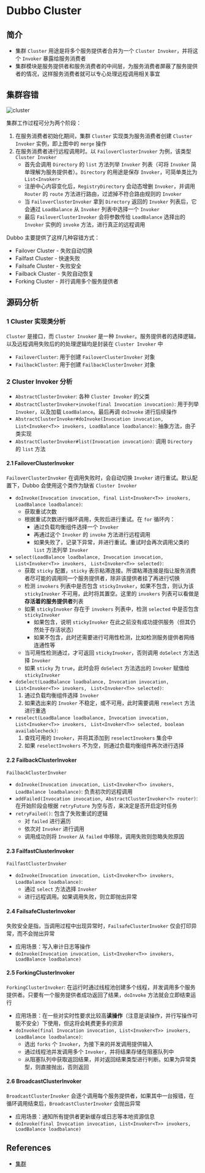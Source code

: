 # Dubbo Cluster

## 简介
- 集群 `Cluster` 用途是将多个服务提供者合并为一个 `Cluster Invoker`，并将这个 `Invoker` 暴露给服务消费者
- 集群模块是服务提供者和服务消费者的中间层，为服务消费者屏蔽了服务提供者的情况，这样服务消费者就可以专心处理远程调用相关事宜

## 集群容错
![cluster](https://s1.wailian.download/2020/01/22/cluster.jpg)

集群工作过程可分为两个阶段：
1. 在服务消费者初始化期间，集群 `Cluster` 实现类为服务消费者创建 `Cluster Invoker` 实例，即上图中的 `merge` 操作
2. 在服务消费者进行远程调用时。以 `FailoverClusterInvoker` 为例，该类型 `Cluster Invoker`
	- 首先会调用 `Directory` 的 `list` 方法列举 `Invoker` 列表（可将 `Invoker` 简单理解为服务提供者）。`Directory` 的用途是保存 `Invoker`，可简单类比为 `List<Invoker>`
	- 注册中心内容变化后，`RegistryDirectory` 会动态增删 `Invoker`，并调用 `Router` 的 `route` 方法进行路由，过滤掉不符合路由规则的 `Invoker`
	- 当 `FailoverClusterInvoker` 拿到 `Directory` 返回的 `Invoker` 列表后，它会通过 `LoadBalance` 从 `Invoker` 列表中选择一个 `Invoker`
	- 最后 `FailoverClusterInvoker` 会将参数传给 `LoadBalance` 选择出的 `Invoker` 实例的 `invoke` 方法，进行真正的远程调用

Dubbo 主要提供了这样几种容错方式：
- Failover Cluster - 失败自动切换
- Failfast Cluster - 快速失败
- Failsafe Cluster - 失败安全
- Failback Cluster - 失败自动恢复
- Forking Cluster - 并行调用多个服务提供者

## 源码分析

### 1 Cluster 实现类分析
`Cluster` 是接口，而 `Cluster Invoker` 是一种 `Invoker`。服务提供者的选择逻辑，以及远程调用失败后的的处理逻辑均是封装在 `Cluster Invoker` 中
- `FailoverCluster`: 用于创建 `FailoverClusterInvoker` 对象
- `FailbackCluster`: 用于创建 `FailbackClusterInvoker` 对象

### 2 Cluster Invoker 分析
- `AbstractClusterInvoker`: 各种 `Cluster Invoker` 的父类
- `AbstractClusterInvoker+invoke(final Invocation invocation)`: 用于列举 `Invoker`，以及加载 `LoadBalance`。最后再调 `doInvoke` 进行后续操作
- `AbstractClusterInvoker#doInvoke(Invocation invocation, List<Invoker<T>> invokers, LoadBalance loadbalance)`: 抽象方法，由子类实现
- `AbstractClusterInvoker#list(Invocation invocation)`: 调用 `Directory` 的 `list` 方法

#### 2.1 FailoverClusterInvoker
`FailoverClusterInvoker` 在调用失败时，会自动切换 `Invoker` 进行重试。默认配置下，Dubbo 会使用这个类作为缺省 `Cluster Invoker`
- `doInvoke(Invocation invocation, final List<Invoker<T>> invokers, LoadBalance loadbalance)`:
	* 获取重试次数
	* 根据重试次数进行循环调用，失败后进行重试。在 `for` 循环内：
		+ 通过负载均衡组件选择一个 `Invoker`
		+ 再通过这个 `Invoker` 的 `invoke` 方法进行远程调用
		+ 如果失败了，记录下异常，并进行重试。重试时会再次调用父类的 `list` 方法列举 `Invoker`
- `select(LoadBalance loadbalance, Invocation invocation, List<Invoker<T>> invokers,`
    ` List<Invoker<T>> selected)`:
	* 获取 `sticky` 配置，`sticky` 表示粘滞连接。所谓粘滞连接是指让服务消费者尽可能的调用同一个服务提供者，除非该提供者挂了再进行切换
	* 检测 `invokers` 列表中是否包含 `stickyInvoker`，如果不包含，则认为该 `stickyInvoker` 不可用，此时将其置空。这里的 `invokers` 列表可以看做是**存活着的服务提供者**列表
    * 如果 `stickyInvoker` 存在于 `invokers` 列表中，检测 `selected` 中是否包含 `stickyInvoker`
    	+ 如果包含，说明 `stickyInvoker` 在此之前没有成功提供服务（但其仍然处于存活状态）
    	+ 如果不包含，此时还需要进行可用性检测，比如检测服务提供者网络连通性等
    * 当可用性检测通过，才可返回 `stickyInvoker`，否则调用 `doSelect` 方法选择 `Invoker`
    * 如果 `sticky` 为 `true`，此时会将 `doSelect` 方法选出的 `Invoker` 赋值给 `stickyInvoker`
- `doSelect(LoadBalance loadbalance, Invocation invocation, List<Invoker<T>> invokers,`
    ` List<Invoker<T>> selected)`:
	1. 通过负载均衡组件选择 `Invoker`
	2. 如果选出来的 `Invoker` 不稳定，或不可用，此时需要调用 `reselect` 方法进行重选
- `reselect(LoadBalance loadbalance, Invocation invocation, List<Invoker<T>> invokers,`
    ` List<Invoker<T>> selected, boolean availablecheck)`:
    1. 查找可用的 `Invoker`，并将其添加到 `reselectInvokers` 集合中
    2. 如果 `reselectInvokers` 不为空，则通过负载均衡组件再次进行选择

#### 2.2 FailbackClusterInvoker
`FailbackClusterInvoker`
- `doInvoke(Invocation invocation, List<Invoker<T>> invokers, LoadBalance loadbalance)`: 负责初次的远程调用
- `addFailed(Invocation invocation, AbstractClusterInvoker<?> router)`: 在开始阶段会根据 `retryFuture` 为空与否，来决定是否开启定时任务
- `retryFailed()`: 包含了失败重试的逻辑
	* 对 `failed` 进行遍历
	* 依次对 `Invoker` 进行调用
	* 调用成功则将 `Invoker` 从 `failed` 中移除，调用失败则忽略失败原因

#### 2.3 FailfastClusterInvoker
`FailfastClusterInvoker`
- `doInvoke(Invocation invocation, List<Invoker<T>> invokers, LoadBalance loadbalance)`:
	* 通过 `select` 方法选择 `Invoker`
	* 进行远程调用。如果调用失败，则立即抛出异常

#### 2.4 FailsafeClusterInvoker
失败安全是指，当调用过程中出现异常时，`FailsafeClusterInvoker` 仅会打印异常，而不会抛出异常
- 应用场景：写入审计日志等操作
- `doInvoke(Invocation invocation, List<Invoker<T>> invokers, LoadBalance loadbalance)`

#### 2.5 ForkingClusterInvoker
`ForkingClusterInvoker`: 在运行时通过线程池创建多个线程，并发调用多个服务提供者。只要有一个服务提供者成功返回了结果，`doInvoke` 方法就会立即结束运行
- 应用场景：在一些对实时性要求比较高**读操作**（注意是读操作，并行写操作可能不安全）下使用，但这将会耗费更多的资源
- `doInvoke(final Invocation invocation, List<Invoker<T>> invokers, LoadBalance loadbalance)`:
	* 选出 `forks` 个 `Invoker`，为接下来的并发调用提供输入
	* 通过线程池并发调用多个 `Invoker`，并将结果存储在阻塞队列中
	* 从阻塞队列中获取返回结果，并对返回结果类型进行判断。如果为异常类型，则直接抛出，否则返回

#### 2.6 BroadcastClusterInvoker
`BroadcastClusterInvoker` 会逐个调用每个服务提供者，如果其中一台报错，在循环调用结束后，`BroadcastClusterInvoker` 会抛出异常
- 应用场景：通知所有提供者更新缓存或日志等本地资源信息
- `doInvoke(final Invocation invocation, List<Invoker<T>> invokers, LoadBalance loadbalance)`

## References
- [集群](http://dubbo.apache.org/zh-cn/docs/source_code_guide/cluster.html)